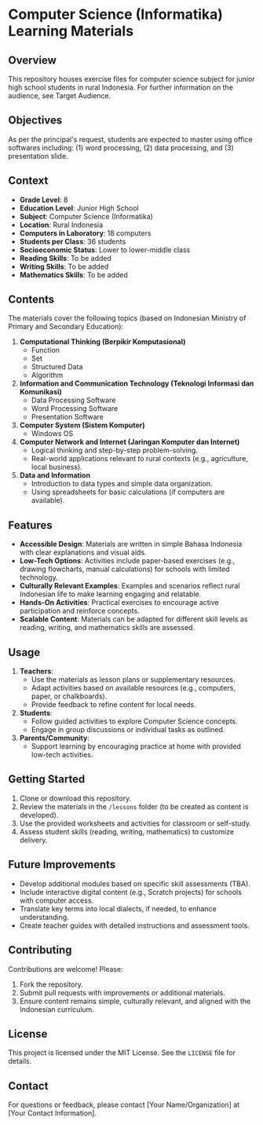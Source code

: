 # Computer Science (Informatika) Learning Materials

## Overview
This repository houses exercise files for computer science subject for junior high school students in rural Indonesia. For further information on the audience, see Target Audience.

## Objectives
As per the principal's request, students are expected to master using office softwares including: (1) word processing, (2) data processing, and (3) presentation slide.

## Context
- **Grade Level**: 8
- **Education Level**: Junior High School
- **Subject**: Computer Science (Informatika)
- **Location**: Rural Indonesia
- **Computers in Laboratory**: 18 computers
- **Students per Class**: 36 students
- **Socioeconomic Status**: Lower to lower-middle class
- **Reading Skills**: To be added
- **Writing Skills**: To be added
- **Mathematics Skills**: To be added

## Contents
The materials cover the following topics (based on Indonesian Ministry of Primary and Secondary Education):
1. **Computational Thinking (Berpikir Komputasional)**
   - Function
   - Set
   - Structured Data
   - Algorithm
2. **Information and Communication Technology (Teknologi Informasi dan Komunikasi)**
   - Data Processing Software
   - Word Processing Software
   - Presentation Software
3. **Computer System (Sistem Komputer)**
   - Windows OS
4. **Computer Network and Internet (Jaringan Komputer dan Internet)**
   - Logical thinking and step-by-step problem-solving.
   - Real-world applications relevant to rural contexts (e.g., agriculture, local business).
5. **Data and Information**
   - Introduction to data types and simple data organization.
   - Using spreadsheets for basic calculations (if computers are available).

## Features
- **Accessible Design**: Materials are written in simple Bahasa Indonesia with clear explanations and visual aids.
- **Low-Tech Options**: Activities include paper-based exercises (e.g., drawing flowcharts, manual calculations) for schools with limited technology.
- **Culturally Relevant Examples**: Examples and scenarios reflect rural Indonesian life to make learning engaging and relatable.
- **Hands-On Activities**: Practical exercises to encourage active participation and reinforce concepts.
- **Scalable Content**: Materials can be adapted for different skill levels as reading, writing, and mathematics skills are assessed.

## Usage
1. **Teachers**:
   - Use the materials as lesson plans or supplementary resources.
   - Adapt activities based on available resources (e.g., computers, paper, or chalkboards).
   - Provide feedback to refine content for local needs.
2. **Students**:
   - Follow guided activities to explore Computer Science concepts.
   - Engage in group discussions or individual tasks as outlined.
3. **Parents/Community**:
   - Support learning by encouraging practice at home with provided low-tech activities.

## Getting Started
1. Clone or download this repository.
2. Review the materials in the `/lessons` folder (to be created as content is developed).
3. Use the provided worksheets and activities for classroom or self-study.
4. Assess student skills (reading, writing, mathematics) to customize delivery.

## Future Improvements
- Develop additional modules based on specific skill assessments (TBA).
- Include interactive digital content (e.g., Scratch projects) for schools with computer access.
- Translate key terms into local dialects, if needed, to enhance understanding.
- Create teacher guides with detailed instructions and assessment tools.

## Contributing
Contributions are welcome! Please:
1. Fork the repository.
2. Submit pull requests with improvements or additional materials.
3. Ensure content remains simple, culturally relevant, and aligned with the Indonesian curriculum.

## License
This project is licensed under the MIT License. See the `LICENSE` file for details.

## Contact
For questions or feedback, please contact [Your Name/Organization] at [Your Contact Information].
